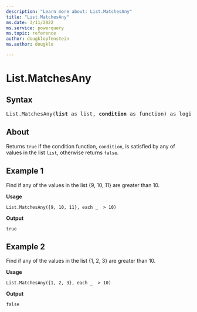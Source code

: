 ```yaml
---
description: "Learn more about: List.MatchesAny"
title: "List.MatchesAny"
ms.date: 3/11/2022
ms.service: powerquery
ms.topic: reference
author: dougklopfenstein
ms.author: dougklo

---
```

# List.MatchesAny

## Syntax

<pre>
List.MatchesAny(<b>list</b> as list, <b>condition</b> as function) as logical
</pre>
  
## About

Returns `true` if the condition function, `condition`, is satisfied by any of values in the list `list`, otherwise returns `false`.

## Example 1

Find if any of the values in the list {9, 10, 11} are greater than 10.

**Usage**

```powerquery-m
List.MatchesAny({9, 10, 11}, each _  > 10)
```

**Output**

`true`

## Example 2

Find if any of the values in the list {1, 2, 3} are greater than 10.

**Usage**

```powerquery-m
List.MatchesAny({1, 2, 3}, each _  > 10)
```

**Output**

`false`
